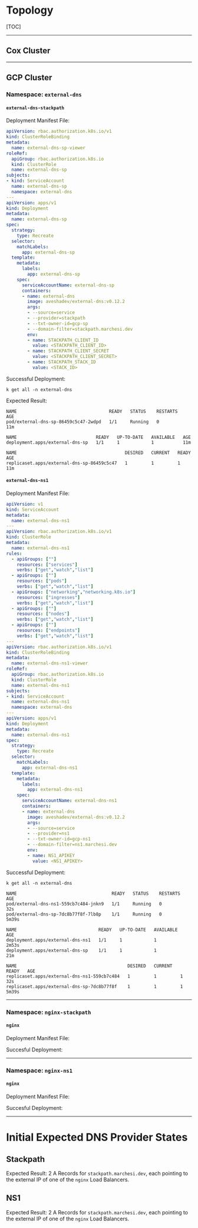 # Topology

[TOC]

---

## Cox Cluster 





---

## GCP Cluster

### Namespace: `external-dns`

#### `external-dns-stackpath`

Deployment Manifest File:

```yaml
apiVersion: rbac.authorization.k8s.io/v1
kind: ClusterRoleBinding
metadata:
  name: external-dns-sp-viewer
roleRef:
  apiGroup: rbac.authorization.k8s.io
  kind: ClusterRole
  name: external-dns-sp
subjects:
- kind: ServiceAccount
  name: external-dns-sp
  namespace: external-dns
---
apiVersion: apps/v1
kind: Deployment
metadata:
  name: external-dns-sp
spec:
  strategy:
    type: Recreate
  selector:
    matchLabels:
      app: external-dns-sp
  template:
    metadata:
      labels:
        app: external-dns-sp
    spec:
      serviceAccountName: external-dns-sp
      containers:
      - name: external-dns
        image: aveshadev/external-dns:v0.12.2
        args:
        - --source=service
        - --provider=stackpath
        - --txt-owner-id=gcp-sp
        - --domain-filter=stackpath.marchesi.dev
        env:
        - name: STACKPATH_CLIENT_ID
          value: <STACKPATH_CLIENT_ID>
        - name: STACKPATH_CLIENT_SECRET
          value: <STACKPATH_CLIENT_SECRET>
        - name: STACKPATH_STACK_ID
          value: <STACK_ID>
```

Successful Deployment:

`k get all -n external-dns`

Expected Result:

```
NAME                                   READY   STATUS    RESTARTS   AGE
pod/external-dns-sp-86459c5c47-2wdpd   1/1     Running   0          11m

NAME                              READY   UP-TO-DATE   AVAILABLE   AGE
deployment.apps/external-dns-sp   1/1     1            1           11m

NAME                                         DESIRED   CURRENT   READY   AGE
replicaset.apps/external-dns-sp-86459c5c47   1         1         1       11m
```

#### `external-dns-ns1`

Deployment Manifest File:

```yaml
apiVersion: v1
kind: ServiceAccount
metadata:
  name: external-dns-ns1
---
apiVersion: rbac.authorization.k8s.io/v1
kind: ClusterRole
metadata:
  name: external-dns-ns1
rules:
  - apiGroups: [""]
    resources: ["services"]
    verbs: ["get","watch","list"]
  - apiGroups: [""]
    resources: ["pods"]
    verbs: ["get","watch","list"]
  - apiGroups: ["networking","networking.k8s.io"]
    resources: ["ingresses"]
    verbs: ["get","watch","list"]
  - apiGroups: [""]
    resources: ["nodes"]
    verbs: ["get","watch","list"]
  - apiGroups: [""]
    resources: ["endpoints"]
    verbs: ["get","watch","list"]
---
apiVersion: rbac.authorization.k8s.io/v1
kind: ClusterRoleBinding
metadata:
  name: external-dns-ns1-viewer
roleRef:
  apiGroup: rbac.authorization.k8s.io
  kind: ClusterRole
  name: external-dns-ns1
subjects:
- kind: ServiceAccount
  name: external-dns-ns1
  namespace: external-dns
---
apiVersion: apps/v1
kind: Deployment
metadata:
  name: external-dns-ns1
spec:
  strategy:
    type: Recreate
  selector:
    matchLabels:
      app: external-dns-ns1
  template:
    metadata:
      labels:
        app: external-dns-ns1
    spec:
      serviceAccountName: external-dns-ns1
      containers:
      - name: external-dns
        image: aveshadev/external-dns:v0.12.2
        args:
        - --source=service
        - --provider=ns1
        - --txt-owner-id=gcp-ns1
        - --domain-filter=ns1.marchesi.dev
        env:
        - name: NS1_APIKEY
          value: <NS1_APIKEY>
```

Successful Deployment:

`k get all -n external-dns`

```
NAME                                    READY   STATUS    RESTARTS   AGE
pod/external-dns-ns1-559cb7c484-jnkn9   1/1     Running   0          32s
pod/external-dns-sp-7dc8b77f8f-7lb8p    1/1     Running   0          5m39s

NAME                               READY   UP-TO-DATE   AVAILABLE   AGE
deployment.apps/external-dns-ns1   1/1     1            1           2m53s
deployment.apps/external-dns-sp    1/1     1            1           21m

NAME                                          DESIRED   CURRENT   READY   AGE
replicaset.apps/external-dns-ns1-559cb7c484   1         1         1       32s
replicaset.apps/external-dns-sp-7dc8b77f8f    1         1         1       5m39s
```

---

### Namespace: `nginx-stackpath`

#### `nginx`

Deployment Manifest File:

Succesful Deployment:

---

### Namespace: `nginx-ns1`

#### `nginx`

Deployment Manifest File:

Succesful Deployment:

---

# Initial Expected DNS Provider States

## Stackpath

Expected Result: 2 A Records for `stackpath.marchesi.dev`, each pointing to the external IP of one of the `nginx` Load Balancers.



## NS1

Expected Result: 2 A Records for `stackpath.marchesi.dev`, each pointing to the external IP of one of the `nginx` Load Balancers.

